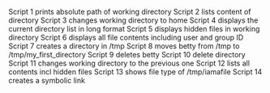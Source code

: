Script 1 prints absolute path of working directory
Script 2 lists content of directory
Script 3 changes working directory to home
Script 4 displays the current directory list in long format
Script 5 displays hidden files in working directory
Script 6 displays all file contents including user and group ID
Script 7 creates a directory in /tmp
Script 8 moves betty from /tmp to /tmp/my_first_directory
Script 9 deletes betty
Script 10 delete directory
Script 11 changes working directory to the previous one
Script 12 lists all contents incl hidden files
Script 13 shows file type of /tmp/iamafile
Script 14 creates a symbolic link
